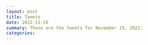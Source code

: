 ```yaml
---
layout: post
title: Tweets
date: 2022-11-19
summary: These are the tweets for November 19, 2022.
categories:
---
```


